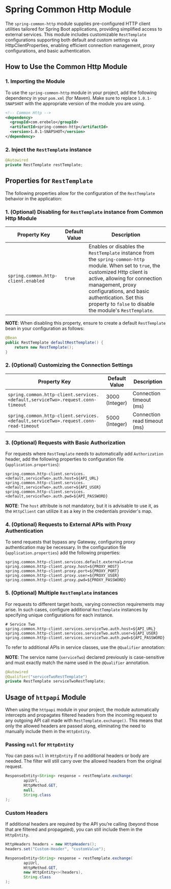 # Spring Common Http Module

The `spring-common-http` module supplies pre-configured HTTP client utilities tailored for Spring Boot applications, providing simplified access to external services. This module includes customizable `RestTemplate` configurations supporting both default and custom settings via HttpClientProperties, enabling efficient connection management, proxy configurations, and basic authentication.

## How to Use the Common Http Module

### 1. Importing the Module

To use the `spring-common-http` module in your project, add the following dependency in your `pom.xml` (for Maven). Make sure to replace `1.0.1-SNAPSHOT` with the appropriate version of the module you are using.

```xml
<!-- Common Http -->
<dependency>
  <groupId>com.erebelo</groupId>
  <artifactId>spring-common-http</artifactId>
  <version>1.0.1-SNAPSHOT</version>
</dependency>
```

### 2. Inject the `RestTemplate` instance

```java
@Autowired
private RestTemplate restTemplate;
```

## Properties for `RestTemplate`

The following properties allow for the configuration of the `RestTemplate` behavior in the application:

### 1. (Optional) Disabling for `RestTemplate` instance from Common Http Module

| Property Key                        | Default Value | Description                                                                                                                                                                                                                                                                                              |
| ----------------------------------- | ------------- | -------------------------------------------------------------------------------------------------------------------------------------------------------------------------------------------------------------------------------------------------------------------------------------------------------- |
| `spring.common.http-client.enabled` | `true`        | Enables or disables the `RestTemplate` instance from the `spring-common-http` module. When set to `true`, the customized Http client is active, allowing for connection management, proxy configurations, and basic authentication. Set this property to `false` to disable the module's `RestTemplate`. |

**NOTE**: When disabling this property, ensure to create a default `RestTemplate` bean in your configuration as follows:

```java
@Bean
public RestTemplate defaultRestTemplate() {
    return new RestTemplate();
}
```

### 2. (Optional) Customizing the Connection Settings

| Property Key                                                                        | Default Value  | Description                  |
|-------------------------------------------------------------------------------------| -------------- | ---------------------------- |
| `spring.common.http-client.services.<default,serviceTwo>.request.conn-timeout`      | 3000 (Integer) | Connection timeout (ms)      |
| `spring.common.http-client.services.<default,serviceTwo>.request.conn-read-timeout` | 5000 (Integer) | Connection read timeout (ms) |

### 3. (Optional) Requests with Basic Authorization

For requests where `RestTemplate` needs to automatically add `Authorization` header, add the following properties to configuration file (`application.properties`):

```properties
spring.common.http-client.services.<default,serviceTwo>.auth.host=${API_URL}
spring.common.http-client.services.<default,serviceTwo>.auth.user=${API_USER}
spring.common.http-client.services.<default,serviceTwo>.auth.pwd=${API_PASSWORD}
```

**NOTE**: The `host` attribute is not mandatory, but it is advisable to use it, as the `HttpClient` can utilize it as a key in the credentials provider's map.

### 4. (Optional) Requests to External APIs with Proxy Authentication

To send requests that bypass any Gateway, configuring proxy authentication may be necessary. In the configuration file (`application.properties`) add the following properties:

```properties
spring.common.http-client.services.default.external=true
spring.common.http-client.proxy.host=${PROXY_HOST}
spring.common.http-client.proxy.port=${PROXY_PORT}
spring.common.http-client.proxy.user=${PROXY_USER}
spring.common.http-client.proxy.pwd=${PROXY_PASSWORD}
```

### 5. (Optional) Multiple `RestTemplate` instances

For requests to different target hosts, varying connection requirements may arise. In such cases, configure additional `RestTemplate` instances by specifying unique configurations for each instance.

```properties
# Service Two
spring.common.http-client.services.serviceTwo.auth.host=${API_URL}
spring.common.http-client.services.serviceTwo.auth.user=${API_USER}
spring.common.http-client.services.serviceTwo.auth.pwd=${API_PASSWORD}
```

To refer to additional APIs in service classes, use the `@Qualifier` annotation:

**NOTE**: The service name (`serviceTwo`) declared previously is case-sensitive and must exactly match the name used in the `@Qualifier` annotation.

```java
@Autowired
@Qualifier("serviceTwoRestTemplate")
private RestTemplate serviceTwoRestTemplate;
```

## Usage of `httpapi` Module

When using the `httpapi` module in your project, the module automatically intercepts and propagates filtered headers from the incoming request to any outgoing API call made with `RestTemplate.exchange()`.
This means that only the allowed headers are passed along, eliminating the need to manually include them in the `HttpEntity`.

### Passing `null` for `HttpEntity`

You can pass `null` in `HttpEntity` if no additional headers or body are needed. The filter will still carry over
the allowed headers from the original request.

```java
ResponseEntity<String> response = restTemplate.exchange(
        apiUrl,
        HttpMethod.GET,
        null,
        String.class
);
```

### Custom Headers

If additional headers are required by the API you’re calling (beyond those that are filtered and propagated),
you can still include them in the `HttpEntity`.

```java
HttpHeaders headers = new HttpHeaders();
headers.set("Custom-Header", "customValue");

ResponseEntity<String> response = restTemplate.exchange(
        apiUrl,
        HttpMethod.GET,
        new HttpEntity<>(headers),
        String.class
);
```
